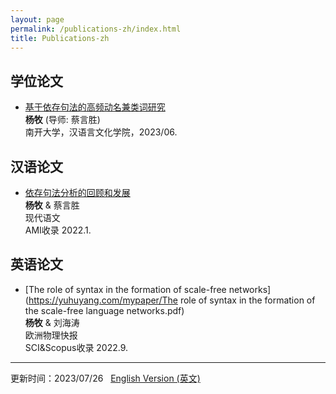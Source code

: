 ```yaml
---
layout: page
permalink: /publications-zh/index.html
title: Publications-zh
---
```


## 学位论文

- [基于依存句法的高频动名兼类词研究](https://yuhuyang.com/mypaper/基于依存句法的高频动名兼类词研究.pdf)<br>**杨牧** (导师: 蔡言胜)<br>南开大学，汉语言文化学院，2023/06.<br>

## 汉语论文

- [依存句法分析的回顾和发展](https://yuhuyang.com/mypaper/依存句法分析的回顾和发展.pdf)<br>**杨牧** & 蔡言胜<br>现代语文<br>AMI收录 2022.1.<br>

## 英语论文

- [The role of syntax in the formation of scale-free networks](https://yuhuyang.com/mypaper/The role of syntax in the formation of the scale-free language networks.pdf)<br>**杨牧** & 刘海涛<br>欧洲物理快报<br>SCI&Scopus收录 2022.9.<br>

---

更新时间：2023/07/26 &nbsp;  [English Version (英文)](https://yuhuyang.com/publications/)
